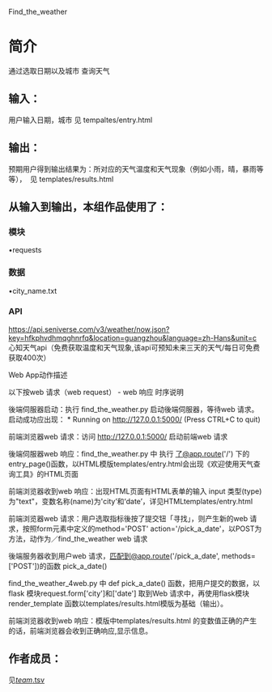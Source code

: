 Find_the_weather


		
# 简介 
通过选取日期以及城市 查询天气

	

## 输入：
用户输入日期，城市  见  tempaltes/entry.html
## 输出：
预期用户得到输出结果为：所对应的天气温度和天气现象（例如小雨，晴，暴雨等等），  见  templates/results.html
## 从输入到输出，本组作品使用了：
### 模块
•requests
### 数据
•city_name.txt
### API
https://api.seniverse.com/v3/weather/now.json?key=hfkphvdhmqghnrfq&location=guangzhou&language=zh-Hans&unit=c
心知天气api（免费获取温度和天气现象,该api可预知未来三天的天气/每日可免费获取400次）

Web App动作描述

以下按web 请求（web request） - web 响应 时序说明

後端伺服器启动：执行 find_the_weather.py 启动後端伺服器，等待web 请求。启动成功应出现： * Running on http://127.0.0.1:5000/ (Press CTRL+C to quit)

前端浏览器web 请求：访问 http://127.0.0.1:5000/ 启动前端web 请求

後端伺服器web 响应：find_the_weather.py 中 执行 了@app.route('/') 下的 entry_page()函数，以HTML模版templates/entry.html会出现《欢迎使用天气查询工具》的HTML页面

前端浏览器收到web 响应：出现HTML页面有HTML表单的输入 input 类型(type) 为"text"，变数名称(name)为'city’和‘date’，详见HTMLtemplates/entry.html

前端浏览器web 请求：用户选取指标後按了提交钮「寻找」，则产生新的web 请求，按照form元素中定义的method='POST' action='/pick_a_date'，以POST为方法，动作为／find_the_weather web 请求

後端服务器收到用户web 请求，匹配到@app.route('/pick_a_date', methods=['POST'])的函数 pick_a_date()

find_the_weather_4web.py 中 def pick_a_date() 函数，把用户提交的数据，以flask 模块request.form['city']和['date']	取到Web 请求中，再使用flask模块render_template 函数以templates/results.html模版为基础（输出）。

前端浏览器收到web 响应：模版中templates/results.html 的变数值正确的产生的话，前端浏览器会收到正确响应,显示信息。



## 作者成员：
见[_team_.tsv](_team_/_team_.tsv)



